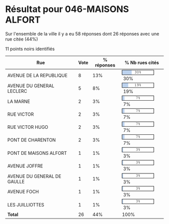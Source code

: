 # Résultat pour 046-MAISONS ALFORT

Sur l'ensemble de la ville il y a eu 58 réponses dont 26 réponses avec une rue citée (44%)

11 points noirs identifiés

| Rue | Vote | % réponses | % Nb rues cités|
|-----|------|------------|----------------|
| AVENUE DE LA REPUBLIQUE | 8 | 13% | <img src="../../img/bar_30.gif" />&nbsp;30%|
| AVENUE DU GENERAL LECLERC | 5 | 8% | <img src="../../img/bar_19.gif" />&nbsp;19%|
| LA MARNE | 2 | 3% | <img src="../../img/bar_7.gif" />&nbsp;7%|
| RUE VICTOR | 2 | 3% | <img src="../../img/bar_7.gif" />&nbsp;7%|
| RUE VICTOR HUGO | 2 | 3% | <img src="../../img/bar_7.gif" />&nbsp;7%|
| PONT DE CHARENTON | 2 | 3% | <img src="../../img/bar_7.gif" />&nbsp;7%|
| PONT DE MAISONS ALFORT | 1 | 1% | <img src="../../img/bar_3.gif" />&nbsp;3%|
| AVENUE JOFFRE | 1 | 1% | <img src="../../img/bar_3.gif" />&nbsp;3%|
| AVENUE DU GENERAL DE GAULLE | 1 | 1% | <img src="../../img/bar_3.gif" />&nbsp;3%|
| AVENUE FOCH | 1 | 1% | <img src="../../img/bar_3.gif" />&nbsp;3%|
| LES JUILLIOTTES | 1 | 1% | <img src="../../img/bar_3.gif" />&nbsp;3%|
| **Total** | 26 | 44% | 100%|
